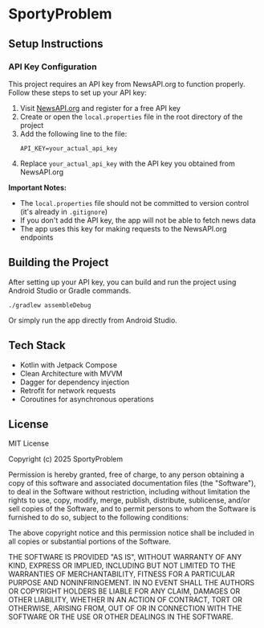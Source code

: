 # SportyProblem

## Setup Instructions

### API Key Configuration

This project requires an API key from NewsAPI.org to function properly. Follow these steps to set up your API key:

1. Visit [NewsAPI.org](https://newsapi.org/) and register for a free API key
2. Create or open the `local.properties` file in the root directory of the project
3. Add the following line to the file:
   ```
   API_KEY=your_actual_api_key
   ```
4. Replace `your_actual_api_key` with the API key you obtained from NewsAPI.org

**Important Notes:**
- The `local.properties` file should not be committed to version control (it's already in `.gitignore`)
- If you don't add the API key, the app will not be able to fetch news data
- The app uses this key for making requests to the NewsAPI.org endpoints

## Building the Project

After setting up your API key, you can build and run the project using Android Studio or Gradle commands.

```
./gradlew assembleDebug
```

Or simply run the app directly from Android Studio.

## Tech Stack

- Kotlin with Jetpack Compose
- Clean Architecture with MVVM
- Dagger for dependency injection
- Retrofit for network requests
- Coroutines for asynchronous operations

## License

MIT License

Copyright (c) 2025 SportyProblem

Permission is hereby granted, free of charge, to any person obtaining a copy
of this software and associated documentation files (the "Software"), to deal
in the Software without restriction, including without limitation the rights
to use, copy, modify, merge, publish, distribute, sublicense, and/or sell
copies of the Software, and to permit persons to whom the Software is
furnished to do so, subject to the following conditions:

The above copyright notice and this permission notice shall be included in all
copies or substantial portions of the Software.

THE SOFTWARE IS PROVIDED "AS IS", WITHOUT WARRANTY OF ANY KIND, EXPRESS OR
IMPLIED, INCLUDING BUT NOT LIMITED TO THE WARRANTIES OF MERCHANTABILITY,
FITNESS FOR A PARTICULAR PURPOSE AND NONINFRINGEMENT. IN NO EVENT SHALL THE
AUTHORS OR COPYRIGHT HOLDERS BE LIABLE FOR ANY CLAIM, DAMAGES OR OTHER
LIABILITY, WHETHER IN AN ACTION OF CONTRACT, TORT OR OTHERWISE, ARISING FROM,
OUT OF OR IN CONNECTION WITH THE SOFTWARE OR THE USE OR OTHER DEALINGS IN THE
SOFTWARE.

